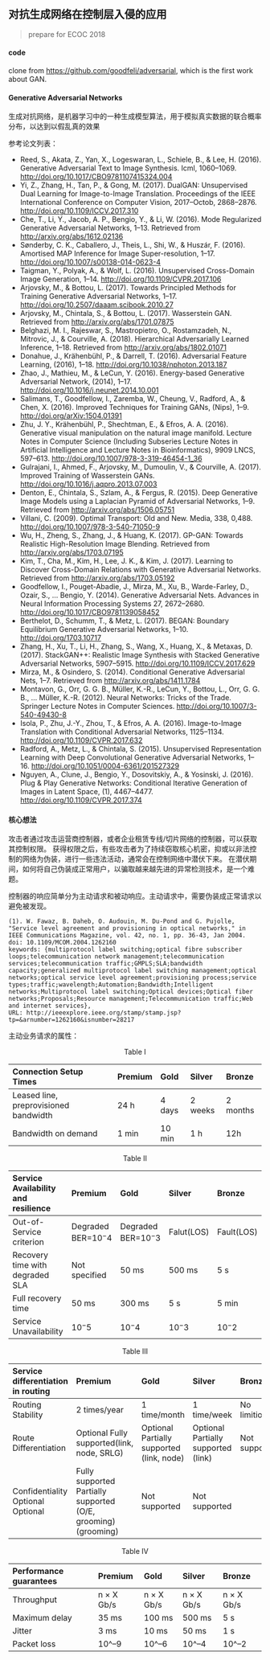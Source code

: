 ## 对抗生成网络在控制层入侵的应用

> prepare for ECOC 2018

#### code
clone from https://github.com/goodfeli/adversarial, which is the first work about GAN.


#### Generative Adversarial Networks
生成对抗网络，是机器学习中的一种生成模型算法，用于模拟真实数据的联合概率分布，以达到以假乱真的效果


参考论文列表：

* Reed, S., Akata, Z., Yan, X., Logeswaran, L., Schiele, B., & Lee, H. (2016). Generative Adversarial Text to Image Synthesis. Icml, 1060–1069. http://doi.org/10.1017/CBO9781107415324.004
* Yi, Z., Zhang, H., Tan, P., & Gong, M. (2017). DualGAN: Unsupervised Dual Learning for Image-to-Image Translation. Proceedings of the IEEE International Conference on Computer Vision, 2017–Octob, 2868–2876. http://doi.org/10.1109/ICCV.2017.310
* Che, T., Li, Y., Jacob, A. P., Bengio, Y., & Li, W. (2016). Mode Regularized Generative Adversarial Networks, 1–13. Retrieved from http://arxiv.org/abs/1612.02136
* Sønderby, C. K., Caballero, J., Theis, L., Shi, W., & Huszár, F. (2016). Amortised MAP Inference for Image Super-resolution, 1–17. http://doi.org/10.1007/s00138-014-0623-4
* Taigman, Y., Polyak, A., & Wolf, L. (2016). Unsupervised Cross-Domain Image Generation, 1–14. http://doi.org/10.1109/CVPR.2017.106
* Arjovsky, M., & Bottou, L. (2017). Towards Principled Methods for Training Generative Adversarial Networks, 1–17. http://doi.org/10.2507/daaam.scibook.2010.27
* Arjovsky, M., Chintala, S., & Bottou, L. (2017). Wasserstein GAN. Retrieved from http://arxiv.org/abs/1701.07875
* Belghazi, M. I., Rajeswar, S., Mastropietro, O., Rostamzadeh, N., Mitrovic, J., & Courville, A. (2018). Hierarchical Adversarially Learned Inference, 1–18. Retrieved from http://arxiv.org/abs/1802.01071
* Donahue, J., Krähenbühl, P., & Darrell, T. (2016). Adversarial Feature Learning, (2016), 1–18. http://doi.org/10.1038/nphoton.2013.187
* Zhao, J., Mathieu, M., & LeCun, Y. (2016). Energy-based Generative Adversarial Network, (2014), 1–17. http://doi.org/10.1016/j.neunet.2014.10.001
* Salimans, T., Goodfellow, I., Zaremba, W., Cheung, V., Radford, A., & Chen, X. (2016). Improved Techniques for Training GANs, (Nips), 1–9. http://doi.org/arXiv:1504.01391
* Zhu, J. Y., Krähenbühl, P., Shechtman, E., & Efros, A. A. (2016). Generative visual manipulation on the natural image manifold. Lecture Notes in Computer Science (Including Subseries Lecture Notes in Artificial Intelligence and Lecture Notes in Bioinformatics), 9909 LNCS, 597–613. http://doi.org/10.1007/978-3-319-46454-1_36
* Gulrajani, I., Ahmed, F., Arjovsky, M., Dumoulin, V., & Courville, A. (2017). Improved Training of Wasserstein GANs. http://doi.org/10.1016/j.aqpro.2013.07.003
* Denton, E., Chintala, S., Szlam, A., & Fergus, R. (2015). Deep Generative Image Models using a Laplacian Pyramid of Adversarial Networks, 1–9. Retrieved from http://arxiv.org/abs/1506.05751
* Villani, C. (2009). Optimal Transport: Old and New. Media, 338, 0,488. http://doi.org/10.1007/978-3-540-71050-9
* Wu, H., Zheng, S., Zhang, J., & Huang, K. (2017). GP-GAN: Towards Realistic High-Resolution Image Blending. Retrieved from http://arxiv.org/abs/1703.07195
* Kim, T., Cha, M., Kim, H., Lee, J. K., & Kim, J. (2017). Learning to Discover Cross-Domain Relations with Generative Adversarial Networks. Retrieved from http://arxiv.org/abs/1703.05192
* Goodfellow, I., Pouget-Abadie, J., Mirza, M., Xu, B., Warde-Farley, D., Ozair, S., … Bengio, Y. (2014). Generative Adversarial Nets. Advances in Neural Information Processing Systems 27, 2672–2680. http://doi.org/10.1017/CBO9781139058452
* Berthelot, D., Schumm, T., & Metz, L. (2017). BEGAN: Boundary Equilibrium Generative Adversarial Networks, 1–10. http://doi.org/1703.10717
* Zhang, H., Xu, T., Li, H., Zhang, S., Wang, X., Huang, X., & Metaxas, D. (2017). StackGAN++: Realistic Image Synthesis with Stacked Generative Adversarial Networks, 5907–5915. http://doi.org/10.1109/ICCV.2017.629
* Mirza, M., & Osindero, S. (2014). Conditional Generative Adversarial Nets, 1–7. Retrieved from http://arxiv.org/abs/1411.1784
* Montavon, G., Orr, G. G. B., Müller, K.-R., LeCun, Y., Bottou, L., Orr, G. G. B., … Müller, K.-R. (2012). Neural Networks: Tricks of the Trade. Springer Lecture Notes in Computer Sciences. http://doi.org/10.1007/3-540-49430-8
* Isola, P., Zhu, J.-Y., Zhou, T., & Efros, A. A. (2016). Image-to-Image Translation with Conditional Adversarial Networks, 1125–1134. http://doi.org/10.1109/CVPR.2017.632
* Radford, A., Metz, L., & Chintala, S. (2015). Unsupervised Representation Learning with Deep Convolutional Generative Adversarial Networks, 1–16. http://doi.org/10.1051/0004-6361/201527329
* Nguyen, A., Clune, J., Bengio, Y., Dosovitskiy, A., & Yosinski, J. (2016). Plug & Play Generative Networks: Conditional Iterative Generation of Images in Latent Space, (1), 4467–4477. http://doi.org/10.1109/CVPR.2017.374

#### 核心想法

攻击者通过攻击运营商控制器，或者企业租赁专线/切片网络的控制器，可以获取其控制权限。
获得权限之后，有些攻击者为了持续窃取核心机密，抑或以非法控制的网络为伪装，进行一些违法活动，通常会在控制网络中潜伏下来。
在潜伏期间，如何将自己伪装成正常用户，以骗取越来越先进的异常检测技术，是一个难题。

控制器的响应简单分为主动请求和被动响应。主动请求中，需要伪装成正常请求以避免被发现。
```
(1). W. Fawaz, B. Daheb, O. Audouin, M. Du-Pond and G. Pujolle, "Service level agreement and provisioning in optical networks," in IEEE Communications Magazine, vol. 42, no. 1, pp. 36-43, Jan 2004.
doi: 10.1109/MCOM.2004.1262160
keywords: {multiprotocol label switching;optical fibre subscriber loops;telecommunication network management;telecommunication services;telecommunication traffic;GMPLS;SLA;bandwidth capacity;generalized multiprotocol label switching management;optical networks;optical service level agreement;provisioning process;service types;traffic;wavelength;Automation;Bandwidth;Intelligent networks;Multiprotocol label switching;Optical devices;Optical fiber networks;Proposals;Resource management;Telecommunication traffic;Web and internet services},
URL: http://ieeexplore.ieee.org/stamp/stamp.jsp?tp=&arnumber=1262160&isnumber=28217
```
主动业务请求的属性：

<center><bold>Table I<bold></center>

|Connection Setup Times|Premium|Gold|Silver|Bronze|
|:---|:---|:---|:---|:---|
|Leased line, preprovisioned bandwidth| 24 h| 4 days| 2 weeks| 2 months|
|Bandwidth on demand| 1 min|10 min|1 h|12h|

<center><bold>Table II<bold></center>

|Service Availability and resilience|Premium| Gold|Silver|Bronze|
|:----|:----|:----|:----|:----|
|Out-of-Service criterion| Degraded BER=$10^-4$|Degraded BER=$10^-3$|Falut(LOS)|Fault(LOS)|
|Recovery time with degraded SLA| Not specified| 50 ms| 500 ms| 5 s|
|Full recovery time| 50 ms| 300 ms| 5 s| 5 min|
|Service Unavailability| $10^-5$|$10^-4$|$10^-3$|$10^-2$|

<center><bold>Table III<bold></center>

|Service differentiation in routing|Premium| Gold|Silver|Bronze|
|:-----|:-----|:-----|:-----|:-----|
|Routing Stability| 2 times/year| 1 time/month| 1 time/week | No limition|
|Route Differentiation|Optional Fully supported(link, node, SRLG)|Optional Partially supported (link, node)|Optional Partially supported (link)| Not supported|
|Confidentiality Optional Optional|Fully supported Partially supported (O/E, grooming) (grooming)|Not supported |Not supported |


<center><bold>Table IV<bold></center>

|Performance guarantees|Premium| Gold|Silver|Bronze|
|:-----|:-----|:-----|:-----|:-----|
|Throughput |n × X Gb/s|n × X Gb/s |n × X Gb/s |n × X Gb/s |
|Maximum delay |35 ms |100 ms |500 ms |5 s|
|Jitter |3 ms |10 ms |50 ms |1 s|
|Packet loss |10^–9 |10^–6 |10^–4 |10^–2|